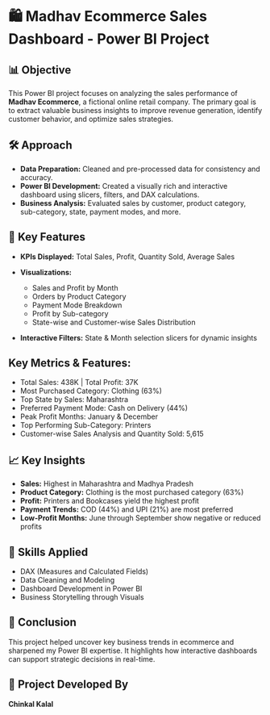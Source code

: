 # 🛍️ Madhav Ecommerce Sales Dashboard - Power BI Project

## 📊 Objective
This Power BI project focuses on analyzing the sales performance of **Madhav Ecommerce**, a fictional online retail company.
The primary goal is to extract valuable business insights to improve revenue generation, identify customer behavior, and optimize sales strategies.

## 🛠 Approach
- **Data Preparation:** Cleaned and pre-processed data for consistency and accuracy.
- **Power BI Development:** Created a visually rich and interactive dashboard using slicers, filters, and DAX calculations.
- **Business Analysis:** Evaluated sales by customer, product category, sub-category, state, payment modes, and more.

## 📌 Key Features
- **KPIs Displayed:** Total Sales, Profit, Quantity Sold, Average Sales
  
- **Visualizations:**
  - Sales and Profit by Month
  - Orders by Product Category
  - Payment Mode Breakdown
  - Profit by Sub-category
  - State-wise and Customer-wise Sales Distribution
    
- **Interactive Filters:** State & Month selection slicers for dynamic insights

## Key Metrics & Features:

  - Total Sales: 438K | Total Profit: 37K
  - Most Purchased Category: Clothing (63%)
  - Top State by Sales: Maharashtra
  - Preferred Payment Mode: Cash on Delivery (44%)
  - Peak Profit Months: January & December
  - Top Performing Sub-Category: Printers
  - Customer-wise Sales Analysis and Quantity Sold: 5,615

## 📈 Key Insights
- **Sales:** Highest in Maharashtra and Madhya Pradesh
- **Product Category:** Clothing is the most purchased category (63%)
- **Profit:** Printers and Bookcases yield the highest profit
- **Payment Trends:** COD (44%) and UPI (21%) are most preferred
- **Low-Profit Months:** June through September show negative or reduced profits

## 🧠 Skills Applied
- DAX (Measures and Calculated Fields)
- Data Cleaning and Modeling
- Dashboard Development in Power BI
- Business Storytelling through Visuals
  

## 📎 Conclusion
This project helped uncover key business trends in ecommerce and sharpened my Power BI expertise. It highlights how interactive dashboards can support strategic decisions in real-time.

## 📂 Project Developed By
**Chinkal Kalal**



